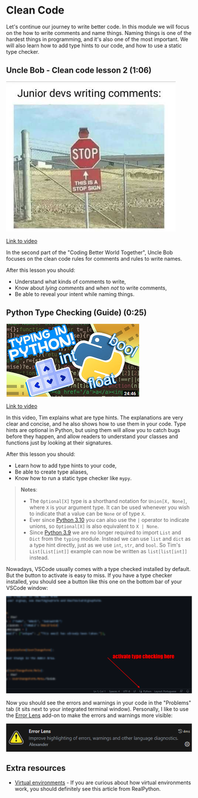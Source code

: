 # Clean Code

Let's continue our journey to write better code. In this module we will focus on the how to write comments and name things. Naming things is one of the hardest things in programming, and it's also one of the most important. We will also learn how to add type hints to our code, and how to use a static type checker.

## Uncle Bob - Clean code lesson 2 (1:06)

![Junior dev writing comments](../../images/junior-devs-writing-comments.png)

[Link to video](https://www.youtube.com/watch?v=2a_ytyt9sf8)

In the second part of the "Coding Better World Together", Uncle Bob focuses on the clean code rules for comments and rules to write names.

After this lesson you should:

- Understand what kinds of comments to write,
- Know about _lying comments_ and when _not_ to write comments,
- Be able to reveal your intent while naming things.

## Python Type Checking (Guide) (0:25)

![Code with Tim cover](../../images/type_hints.png)

[Link to video](https://youtu.be/QORvB-_mbZ0)

In this video, Tim explains what are type hints. The explanations are very clear and concise, and he also shows how to use them in your code.
Type hints are optional in Python, but using them will allow you to catch bugs before they happen, and allow readers to understand your classes and functions just by looking at their signatures.

After this lesson you should:

- Learn how to add type hints to your code,
- Be able to create type aliases,
- Know how to run a static type checker like `mypy`.

> **Notes**:
> >
> - The `Optional[X]` type is a shorthand notation for `Union[X, None]`, where `X` is your argument type. It can be used whenever you wish to indicate that a value can be `None` or of type `X`.
> - Ever since [Python 3.10](https://peps.python.org/pep-0604/) you can also use the `|` operator to indicate unions, so `Optional[X]` is also equivalent to `X | None`.
> - Since [Python 3.9](https://docs.python.org/3/whatsnew/3.9.html#type-hinting-generics-in-standard-collections) we are no longer required to import `List` and `Dict` from the `typing` module. Instead we can use `list` and `dict` as a type hint directly, just as we use `int`, `str`, and `bool`. So Tim's `List[List[int]]` example can now be written as `list[list[int]]` instead.

Nowadays, VSCode usually comes with a type checked installed by default. But the button to activate is easy to miss. If you have a type checker installed, you should see a button like this one on the bottom bar of your VSCode window:

![<img src="../../images/activate_type_checking.png" alt="Activate type checking on VSCode" width="300"/>](../../images/activate_type_checking.png)

Now you should see the errors and warnings in your code in the "Problems" tab (it sits next to your integrated terminal window). Personally, I like to use the [Error Lens](https://marketplace.visualstudio.com/items?itemName=usernamehw.errorlens) add-on to make the errors and warnings more visible:

![Error Lens add-on](../../images/error_lens.png)

## Extra resources

- [Virtual environments](virtual_environments.md) - If you are curious about how virtual environments work, you should definitely see this article from RealPython.
